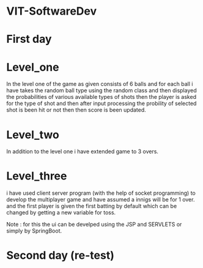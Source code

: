 # VIT-SoftwareDev
# First day
# Level_one

In the level one of the game as given consists of 6 balls and for each ball i have takes the random ball type using the random class and then displayed the probabilities of various available types of shots then the player is asked for the type of shot and then after input processing the probility of selected shot is been hit or not then then score is been updated.


# Level_two

In addition to the level one i have extended game to 3 overs.


# Level_three

i have used client server program (with the help of socket programming) to develop the multiplayer game  and have assumed a innigs will be for 1 over.
and the first player is given the first batting by default which can be changed by getting a new variable for toss.


Note : for this the ui can be develped using the JSP and SERVLETS or simply by SpringBoot.

# Second day (re-test)
